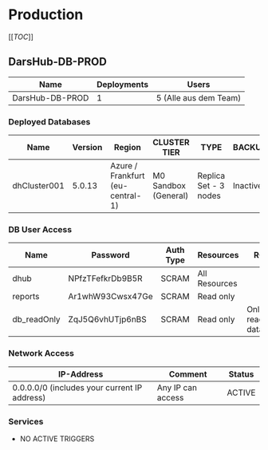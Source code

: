 # Production

[[_TOC_]]

## DarsHub-DB-PROD

| Name            | Deployments | Users                 |
| --------------- | ----------- | --------------------- |
| DarsHub-DB-PROD | 1           | 5 (Alle aus dem Team) |


### Deployed Databases

| Name         | Version | Region                           | CLUSTER TIER         | TYPE                  | BACKUPS  | Access                     |
| ------------ | ------- | -------------------------------- | -------------------- | --------------------- | -------- | -------------------------- |
| dhCluster001 | 5.0.13  | Azure / Frankfurt (eu-central-1) | M0 Sandbox (General) | Replica Set - 3 nodes | Inactive | Allow Access from Anywhere |



### DB User Access

| Name        | Password         | Auth Type | Resources     | ROLE                   |
| ----------- | ---------------- | --------- | ------------- | ---------------------- |
| dhub        | NPfzTFefkrDb9B5R | SCRAM     | All Resources |                        |
| reports     | Ar1whW93Cwsx47Ge | SCRAM     | Read only     |                        |
| db_readOnly | ZqJ5Q6vhUTjp6nBS | SCRAM     | Read only     | Only read any database |


### Network Access

| IP-Address                                    | Comment           | Status |
| --------------------------------------------- | ----------------- | ------ |
| 0.0.0.0/0  (includes your current IP address) | Any IP can access | ACTIVE |

### Services
- NO ACTIVE TRIGGERS